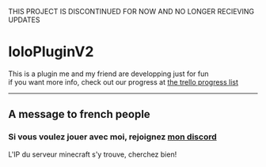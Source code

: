 THIS PROJECT IS DISCONTINUED FOR NOW AND NO LONGER RECIEVING UPDATES
# loloPluginV2
This is a plugin me and my friend are developping just for fun<br/>
if you want more info, check out our progress at [the trello progress list](https://trello.com/b/WU4QbRXt/lolopluginv2)
<hr/>

## A message to french people
### Si vous voulez jouer avec moi, rejoignez [mon discord](https://discord.gg/3xhuudS)
L'IP du serveur minecraft s'y trouve, cherchez bien!
